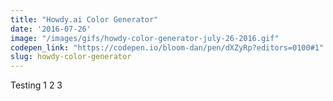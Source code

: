 ```yaml
---
title: "Howdy.ai Color Generator"
date: '2016-07-26'
image: "/images/gifs/howdy-color-generator-july-26-2016.gif"
codepen_link: "https://codepen.io/bloom-dan/pen/dXZyRp?editors=0100#1"
slug: howdy-color-generator
---
```


Testing 1 2 3
